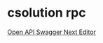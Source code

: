 # csolution rpc

[Open API Swagger Next Editor](https://editor-next.swagger.io/?url=https://raw.githubusercontent.com/Open-CMSIS-Pack/csolution-rpc/refs/heads/main/api/csolution-openapi.yml)
